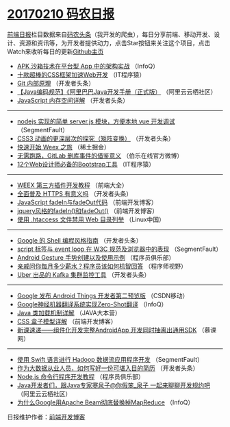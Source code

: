 # [20170210 码农日报](2017/02/10.md)

[前端日报](http://caibaojian.com/c/news)栏目数据来自[码农头条](http://hao.caibaojian.com/)（我开发的爬虫），每日分享前端、移动开发、设计、资源和资讯等，为开发者提供动力，点击Star按钮来关注这个项目，点击Watch来收听每日的更新[Github主页](https://github.com/kujian/frontendDaily)
* [APK 沙箱技术在平台型 App 中的架构实战](http://hao.caibaojian.com/25595.html) （InfoQ）
* [十款超棒的CSS框架加速Web开发](http://hao.caibaojian.com/25642.html) （IT程序猿）
* [Git 内部原理](http://hao.caibaojian.com/25636.html) （开发者头条）
* [【Java编码规范】《阿里巴巴Java开发手册（正式版）](http://hao.caibaojian.com/25621.html) （阿里云云栖社区）
* [JavaScript 内存空间详解](http://hao.caibaojian.com/25633.html) （开发者头条）

***
* [nodejs 实现的简单 server.js 模块，方便本地 vue 开发调试](http://hao.caibaojian.com/25658.html) （SegmentFault）
* [CSS3 动画的更深层次的探究（矩阵变换）](http://hao.caibaojian.com/25640.html) （开发者头条）
* [快速开始 Weex 之旅](http://hao.caibaojian.com/25691.html) （稀土掘金）
* [无需跑路，GitLab 删库事件的借鉴意义](http://hao.caibaojian.com/25693.html) （伯乐在线官方微博）
* [12个Web设计师必备的Bootstrap工具](http://hao.caibaojian.com/25645.html) （IT程序猿）

***
* [WEEX 第三方插件开发教程](http://hao.caibaojian.com/25617.html) （前端大全）
* [全面普及 HTTPS 有意义吗](http://hao.caibaojian.com/25631.html) （开发者头条）
* [JavaScript fadeIn与fadeOut代码](http://hao.caibaojian.com/25685.html) （前端开发博客）
* [jquery风格的fadeIn()和fadeOut()](http://hao.caibaojian.com/25686.html) （前端开发博客）
* [使用 .htaccess 文件禁用 Web 目录列举](http://hao.caibaojian.com/25612.html) （Linux中国）

***
* [Google 的 Shell 编程风格指南](http://hao.caibaojian.com/25638.html) （开发者头条）
* [script 标签与 event loop 在 W3C 规范及浏览器中的表现](http://hao.caibaojian.com/25662.html) （SegmentFault）
* [Android Gesture 手势创建以及使用示例](http://hao.caibaojian.com/25629.html) （程序员俱乐部）
* [亲戚问你每月多少薪水？程序员该如何机智回答](http://hao.caibaojian.com/25665.html) （程序师视野）
* [Uber 出品的 Kafka 集群监控工具](http://hao.caibaojian.com/25632.html) （开发者头条）

***
* [Google 发布 Android Things 开发者第二预览版](http://hao.caibaojian.com/25624.html) （CSDN移动）
* [Google神经机器翻译系统实现Zero-Shot翻译](http://hao.caibaojian.com/25596.html) （InfoQ）
* [Java 类加载机制详解](http://hao.caibaojian.com/25626.html) （JAVA大本营）
* [CSS 盒子模型详解](http://hao.caibaojian.com/25687.html) （前端开发博客）
* [新课速递——组件化开发完整AndroidApp 开发同时抽离出通用SDK](http://hao.caibaojian.com/25599.html) （慕课网）

***
* [使用 Swift 语言进行 Hadoop 数据流应用程序开发](http://hao.caibaojian.com/25661.html) （SegmentFault）
* [作为大数据从业人员，如何写好一份可堪入目的简历](http://hao.caibaojian.com/25639.html) （开发者头条）
* [Node.js 命令行程序开发教程](http://hao.caibaojian.com/25630.html) （程序员俱乐部）
* [Java开发者们，跟Java专家寒泉子@你假笨_泉子 一起来聊聊开发规约吧](http://hao.caibaojian.com/25620.html) （阿里云云栖社区）
* [为什么Google用Apache Beam彻底替换掉MapReduce](http://hao.caibaojian.com/25594.html) （InfoQ）

日报维护作者：[前端开发博客](http://caibaojian.com/) 
